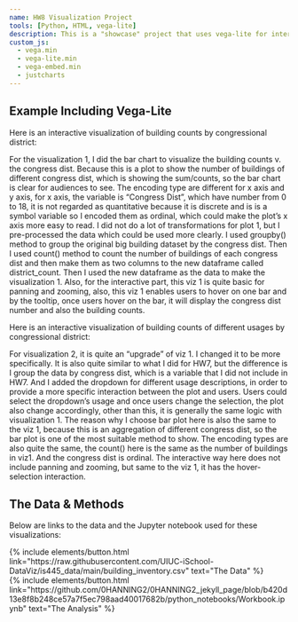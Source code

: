 ```yaml
---
name: HW8 Visualization Project
tools: [Python, HTML, vega-lite]
description: This is a "showcase" project that uses vega-lite for interactive viz for building usages!
custom_js:
  - vega.min
  - vega-lite.min
  - vega-embed.min
  - justcharts
---
```


## Example Including Vega-Lite

Here is an interactive visualization of building counts by congressional district:

<vegachart schema-url="{{ site.baseurl }}/assets/json/viz1.json" style="width: 100%"></vegachart>

For the visualization 1, I did the bar chart to visualize the building counts v. the congress dist. Because this is a plot to show the number of buildings of different congress dist, which is showing the sum/counts, so the bar chart is clear for audiences to see. The encoding type are different for x axis and y axis, for x axis, the variable is “Congress Dist”, which have number from 0 to 18, it is not regarded as quantitative because it is discrete and is is a symbol variable so I encoded them as ordinal, which could make the plot’s x axis more easy to read. I did not do a lot of transformations for plot 1, but I pre-processed the data which could be used more clearly. I used groupby() method to group the original big building dataset by the congress dist. Then I used count() method to count the number of buildings of each congress dist and then make them as two columns to the new dataframe called district_count. Then I used the new dataframe as the data to make the visualization 1. Also, for the interactive part, this viz 1 is quite basic for panning and zooming, also, this viz 1 enables users to hover on one bar and by the tooltip, once users hover on the bar, it will display the congress dist number and also the building counts.

Here is an interactive visualization of building counts of different usages by congressional district:


<vegachart schema-url="{{ site.baseurl }}/assets/json/viz2.json" style="width: 100%"></vegachart>


For visualization 2, it is quite an “upgrade” of viz 1. I changed it to be more specifically. It is also quite similar to what I did for HW7, but the difference is I group the data by congress dist, which is a variable that I did not include in HW7. And I added the dropdown for different usage descriptions, in order to provide a more specific interaction between the plot and users. Users could select the dropdown’s usage and once users change the selection, the plot also change accordingly, other than this, it is generally the same logic with visualization 1. The reason why I choose bar plot here is also the same to the viz 1, because this is an aggregation of different congress dist, so the bar plot is one of the most suitable method to show. The encoding types are also quite the same, the count() here is the same as the number of buildings in viz1. And the congress dist is ordinal. The interactive way here does not include panning and zooming, but same to the viz 1, it has the hover-selection interaction. 


## The Data & Methods

Below are links to the data and the Jupyter notebook used for these visualizations:

<div class="left">
  {% include elements/button.html link="https://raw.githubusercontent.com/UIUC-iSchool-DataViz/is445_data/main/building_inventory.csv" text="The Data" %}
</div>

<div class="right">
  {% include elements/button.html link="https://github.com/0HANNING2/0HANNING2_jekyll_page/blob/b420d13e8f8b248ce57a7f5ec798aad40017682b/python_notebooks/Workbook.ipynb" text="The Analysis" %}
</div>
